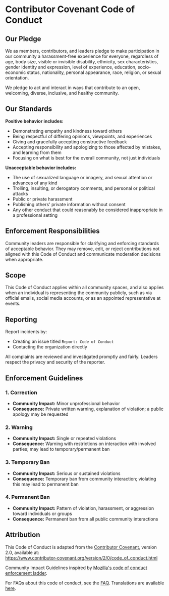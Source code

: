 # Contributor Covenant Code of Conduct

## Our Pledge

We as members, contributors, and leaders pledge to make participation in our community a harassment-free experience for everyone, regardless of age, body size, visible or invisible disability, ethnicity, sex characteristics, gender identity and expression, level of experience, education, socio-economic status, nationality, personal appearance, race, religion, or sexual orientation.

We pledge to act and interact in ways that contribute to an open, welcoming, diverse, inclusive, and healthy community.

## Our Standards

**Positive behavior includes:**

- Demonstrating empathy and kindness toward others  
- Being respectful of differing opinions, viewpoints, and experiences  
- Giving and gracefully accepting constructive feedback  
- Accepting responsibility and apologizing to those affected by mistakes, and learning from them  
- Focusing on what is best for the overall community, not just individuals  

**Unacceptable behavior includes:**

- The use of sexualized language or imagery, and sexual attention or advances of any kind  
- Trolling, insulting, or derogatory comments, and personal or political attacks  
- Public or private harassment  
- Publishing others' private information without consent  
- Any other conduct that could reasonably be considered inappropriate in a professional setting  

## Enforcement Responsibilities

Community leaders are responsible for clarifying and enforcing standards of acceptable behavior. They may remove, edit, or reject contributions not aligned with this Code of Conduct and communicate moderation decisions when appropriate.

## Scope

This Code of Conduct applies within all community spaces, and also applies when an individual is representing the community publicly, such as via official emails, social media accounts, or as an appointed representative at events.

## Reporting

Report incidents by:

- Creating an issue titled `Report: Code of Conduct`  
- Contacting the organization directly  

All complaints are reviewed and investigated promptly and fairly. Leaders respect the privacy and security of the reporter.

## Enforcement Guidelines

### 1. Correction
- **Community Impact:** Minor unprofessional behavior  
- **Consequence:** Private written warning, explanation of violation; a public apology may be requested  

### 2. Warning
- **Community Impact:** Single or repeated violations  
- **Consequence:** Warning with restrictions on interaction with involved parties; may lead to temporary/permanent ban  

### 3. Temporary Ban
- **Community Impact:** Serious or sustained violations  
- **Consequence:** Temporary ban from community interaction; violating this may lead to permanent ban  

### 4. Permanent Ban
- **Community Impact:** Pattern of violation, harassment, or aggression toward individuals or groups  
- **Consequence:** Permanent ban from all public community interactions  

## Attribution

This Code of Conduct is adapted from the [Contributor Covenant][homepage], version 2.0, available at:  
https://www.contributor-covenant.org/version/2/0/code_of_conduct.html  

Community Impact Guidelines inspired by [Mozilla's code of conduct enforcement ladder](https://github.com/mozilla/diversity).  

[homepage]: https://www.contributor-covenant.org  

For FAQs about this code of conduct, see the [FAQ](https://www.contributor-covenant.org/faq). Translations are available [here](https://www.contributor-covenant.org/translations).
